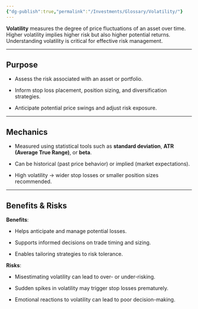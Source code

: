 ```yaml
---
{"dg-publish":true,"permalink":"/Investments/Glossary/Volatility/"}
---
```


**Volatility** measures the degree of price fluctuations of an asset over time. Higher volatility implies higher risk but also higher potential returns. Understanding volatility is critical for effective risk management.

---
## Purpose

- Assess the risk associated with an asset or portfolio.
    
- Inform stop loss placement, position sizing, and diversification strategies.
    
- Anticipate potential price swings and adjust risk exposure.
---
## Mechanics

- Measured using statistical tools such as **standard deviation**, **ATR (Average True Range)**, or **beta**.
    
- Can be historical (past price behavior) or implied (market expectations).
    
- High volatility → wider stop losses or smaller position sizes recommended.
---
## Benefits & Risks

**Benefits**:

- Helps anticipate and manage potential losses.
    
- Supports informed decisions on trade timing and sizing.
    
- Enables tailoring strategies to risk tolerance.
    

**Risks**:

- Misestimating volatility can lead to over- or under-risking.
    
- Sudden spikes in volatility may trigger stop losses prematurely.
    
- Emotional reactions to volatility can lead to poor decision-making.